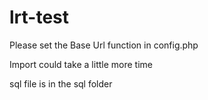 # lrt-test

Please set the Base Url function in config.php

Import could take a little more time

sql file is in the sql folder

